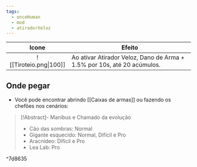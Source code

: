 ```yaml
---
tags:
  - onceHuman
  - mod
  - atiradorVeloz
---
```


|              Icone              | Efeito                                                       |
| :-----------------------------: | ------------------------------------------------------------ |
| ![[Tiroteio.png\|100]] | Ao ativar Atirador Veloz, Dano de Arma + 1.5% por 10s, até 20 acúmulos. |

## Onde pegar

- Você pode encontrar abrindo [[Caixas de armas]] ou fazendo os chefões nos cenários:

> [!Abstract]- Manibus e Chamado da evolução
> - Cão das sombras: Normal  
> - Gigante esquecido: Normal, Difícil e Pro  
> - Aracnídeo: Difícil e Pro  
> - Lea Lab: Pro

^7d8635

